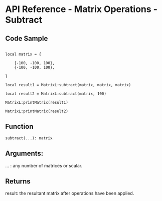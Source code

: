 # API Reference - Matrix Operations - Subtract

## Code Sample

```

local matrix = {
	
	{-100, -100, 100},
	{-100, -100, 100},

}

local result1 = MatrixL:subtract(matrix, matrix, matrix)

local result2 = MatrixL:subtract(matrix, 100)

MatrixL:printMatrix(result1)

MatrixL:printMatrix(result2)

```
## Function

```
subtract(...): matrix
```

## Arguments:

… : any number of matrices or scalar.

## Returns

result: the resultant matrix after operations have been applied.
